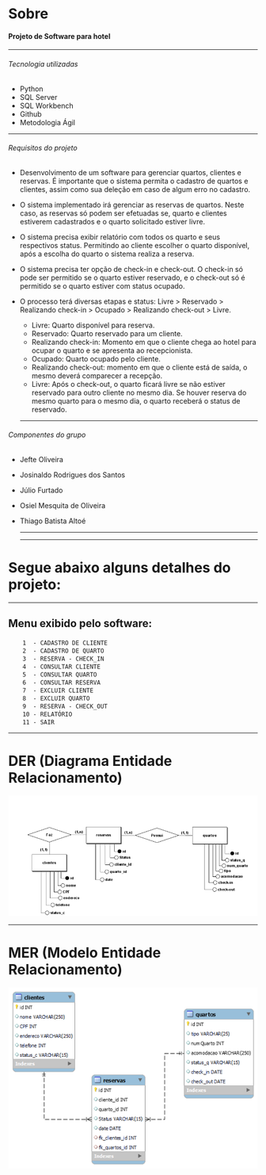 # Sobre

#### Projeto de Software para hotel

---

###### Tecnologia utilizadas

- Python
- SQL Server
- SQL Workbench
- Github
- Metodologia Ágil

---

###### Requisitos do projeto

- Desenvolvimento de um software para gerenciar quartos, clientes e reservas. É importante que o sistema permita o cadastro de quartos e clientes, assim como sua deleção em caso de algum erro no cadastro.

- O sistema implementado irá gerenciar as reservas de quartos. Neste caso, as reservas só podem ser efetuadas se, quarto e clientes estiverem cadastrados e o quarto solicitado estiver livre.

- O sistema precisa exibir relatório com todos os quarto e seus respectivos status. Permitindo ao cliente escolher o quarto disponível, após a escolha do quarto o sistema realiza a reserva.

- O sistema precisa ter opção de check-in e check-out. O check-in só pode ser permitido se o quarto estiver reservado, e o check-out só é permitido se o quarto estiver com status ocupado. 

- O processo terá diversas etapas e status: Livre > Reservado > Realizando check-in > Ocupado > Realizando check-out > Livre.

  - Livre: Quarto disponível para reserva.
  - Reservado: Quarto reservado para um cliente.
  - Realizando check-in: Momento em que o cliente chega ao hotel para ocupar o quarto e se apresenta ao recepcionista.
  - Ocupado: Quarto ocupado pelo cliente.
  - Realizando check-out: momento em que o cliente está de saída, o mesmo deverá comparecer a recepção.
  - Livre: Após o check-out, o quarto ficará livre se não estiver reservado para outro cliente no mesmo dia. Se houver reserva do mesmo quarto para o mesmo dia, o quarto receberá o status de reservado.

  ---

###### Componentes do grupo


- Jefte Oliveira
- Josinaldo Rodrigues dos Santos
- Júlio Furtado
- Osiel Mesquita de Oliveira
- Thiago Batista Altoé

  ---

  ---

# Segue abaixo alguns detalhes do projeto:
  ---

## Menu exibido pelo software:

        1  - CADASTRO DE CLIENTE
        2  - CADASTRO DE QUARTO
        3  - RESERVA - CHECK_IN
        4  - CONSULTAR CLIENTE
        5  - CONSULTAR QUARTO
        6  - CONSULTAR RESERVA
        7  - EXCLUIR CLIENTE
        8  - EXCLUIR QUARTO
        9  - RESERVA - CHECK_OUT
        10 - RELATÓRIO
        11 - SAIR

  
  ---

# DER (Diagrama Entidade Relacionamento)

![DER do bando de dados](https://github.com/naldojrs/deversitech._pousada/blob/pousada/banco_dados/derPousada.png?raw=true)

  
  ---
# MER (Modelo Entidade Relacionamento)

![MER do bando de dados](https://github.com/naldojrs/deversitech._pousada/blob/pousada/banco_dados/merPousada.png?raw=true)




